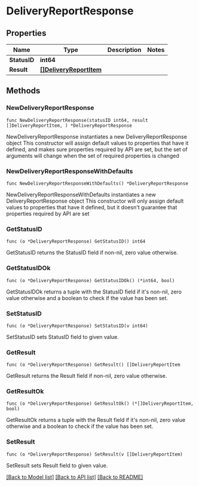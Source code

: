 # DeliveryReportResponse

## Properties

Name | Type | Description | Notes
------------ | ------------- | ------------- | -------------
**StatusID** | **int64** |  | 
**Result** | [**[]DeliveryReportItem**](DeliveryReportItem.md) |  | 

## Methods

### NewDeliveryReportResponse

`func NewDeliveryReportResponse(statusID int64, result []DeliveryReportItem, ) *DeliveryReportResponse`

NewDeliveryReportResponse instantiates a new DeliveryReportResponse object
This constructor will assign default values to properties that have it defined,
and makes sure properties required by API are set, but the set of arguments
will change when the set of required properties is changed

### NewDeliveryReportResponseWithDefaults

`func NewDeliveryReportResponseWithDefaults() *DeliveryReportResponse`

NewDeliveryReportResponseWithDefaults instantiates a new DeliveryReportResponse object
This constructor will only assign default values to properties that have it defined,
but it doesn't guarantee that properties required by API are set

### GetStatusID

`func (o *DeliveryReportResponse) GetStatusID() int64`

GetStatusID returns the StatusID field if non-nil, zero value otherwise.

### GetStatusIDOk

`func (o *DeliveryReportResponse) GetStatusIDOk() (*int64, bool)`

GetStatusIDOk returns a tuple with the StatusID field if it's non-nil, zero value otherwise
and a boolean to check if the value has been set.

### SetStatusID

`func (o *DeliveryReportResponse) SetStatusID(v int64)`

SetStatusID sets StatusID field to given value.


### GetResult

`func (o *DeliveryReportResponse) GetResult() []DeliveryReportItem`

GetResult returns the Result field if non-nil, zero value otherwise.

### GetResultOk

`func (o *DeliveryReportResponse) GetResultOk() (*[]DeliveryReportItem, bool)`

GetResultOk returns a tuple with the Result field if it's non-nil, zero value otherwise
and a boolean to check if the value has been set.

### SetResult

`func (o *DeliveryReportResponse) SetResult(v []DeliveryReportItem)`

SetResult sets Result field to given value.



[[Back to Model list]](../README.md#documentation-for-models) [[Back to API list]](../README.md#documentation-for-api-endpoints) [[Back to README]](../README.md)


